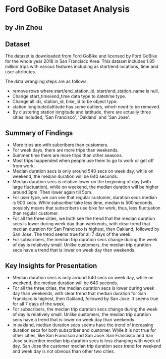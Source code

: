 # Ford GoBike Dataset Analysis 
## by Jin Zhou


## Dataset

The dataset is downloaded from Ford GoBike and licensed by Ford GoBike for the whole year 2018 in San Francisco Area. This dataset includes 1.85 million trips with various features including as start/end locations, time and user attributes. 

The data wrangling steps are as follows:
* remove rows where start/end_station_id, start/end_station_name is null.
* Change start_time/end_time data type to datetime type.
* Change all ids, station_id, bike_id to be object type.
* station longitude/lattitude has some outliers, which need to be removed. 
* By clustering station longitude and lattitude, there are actually three cities included, 'San Francisco', 'Oakland' and 'San Jose'.

## Summary of Findings

* More trips are with subcribers than customers.
* For week days, there are more trips than weekends.
* Summer time there are more trips than other seasons.
* Most trips happended when people use them to go to work or get off from work.
* Median duration secs is only around 540 secs on week day, while on weekend, the median duration will be 640 seconds.
* Median duration secs is relative lower on the beginning of day (with large fluctuation), while on weekend, the median duration will be higher around 3pm. Then lower again till 5pm.
* For user type, we can see that regular customer, duration secs median is 900 secs. While subscriber take less time, median is 500 seconds, possibly means that subscribers use bike for work, thus, less fluctuation than regular customer.
* For all the three cities, we both see the trend that the median duration secs is lower during week day than weekends, with clear trend that median duration for San Francisco is highest, then Oakland, followed by San Jose. The trend seems true for all 7 days of the week.
* For subscribers, the median trip duration secs change during the week of day is relatively small. Unlike customers, the median trip duration secs have a trend that is lower on week day than weekends.


## Key Insights for Presentation
* Median duration secs is only around 540 secs on week day, while on weekend, the median duration will be 640 seconds.
* For all the three cities, the median duration secs is lower during week day than weekends, with clear trend that median duration for San Francisco is highest, then Oakland, followed by San Jose. It seems true for all 7 days of the week.
* For subscribers, the median trip duration secs change during the week of day is relatively small. Unlike customers, the median trip duration secs have a trend that is lower on week day than weekends.
* In oakland, median duration secs seems have the trend of increasing duration secs for both subscriber and customer. While it is not true for other cities, like San Francisco and San Jose. San Francisco and San Jose subscriber median trip duration secs is less changing with week of day. San Jose the customer median trip duration secs trend for weekend and week day is not obvious than other two cities.

